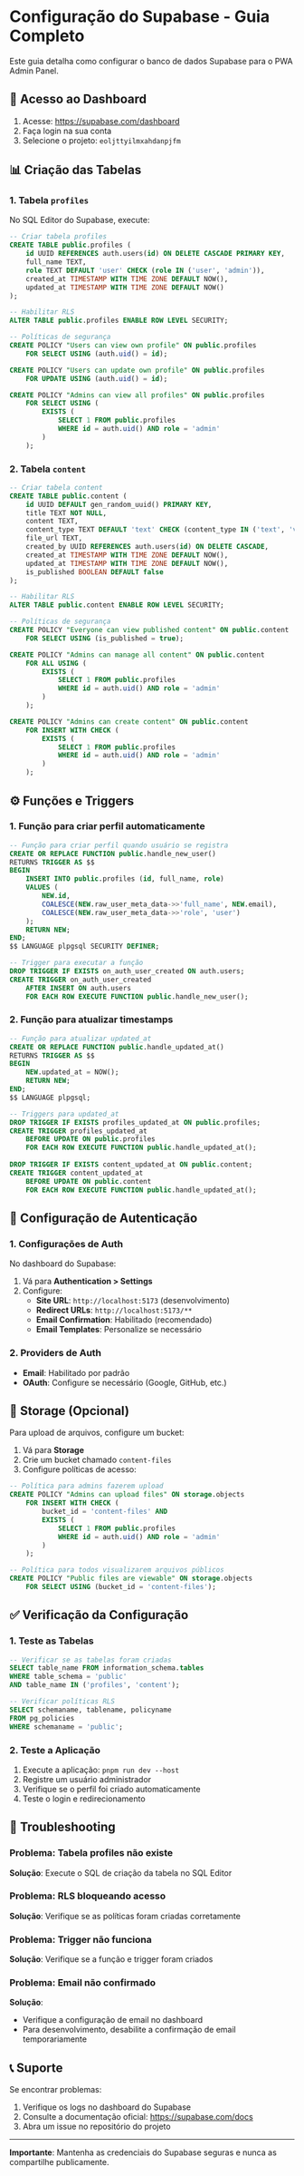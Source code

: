 # Configuração do Supabase - Guia Completo

Este guia detalha como configurar o banco de dados Supabase para o PWA Admin Panel.

## 🔗 Acesso ao Dashboard

1. Acesse: https://supabase.com/dashboard
2. Faça login na sua conta
3. Selecione o projeto: `eoljttyilmxahdanpjfm`

## 📊 Criação das Tabelas

### 1. Tabela `profiles`

No SQL Editor do Supabase, execute:

```sql
-- Criar tabela profiles
CREATE TABLE public.profiles (
    id UUID REFERENCES auth.users(id) ON DELETE CASCADE PRIMARY KEY,
    full_name TEXT,
    role TEXT DEFAULT 'user' CHECK (role IN ('user', 'admin')),
    created_at TIMESTAMP WITH TIME ZONE DEFAULT NOW(),
    updated_at TIMESTAMP WITH TIME ZONE DEFAULT NOW()
);

-- Habilitar RLS
ALTER TABLE public.profiles ENABLE ROW LEVEL SECURITY;

-- Políticas de segurança
CREATE POLICY "Users can view own profile" ON public.profiles
    FOR SELECT USING (auth.uid() = id);

CREATE POLICY "Users can update own profile" ON public.profiles
    FOR UPDATE USING (auth.uid() = id);

CREATE POLICY "Admins can view all profiles" ON public.profiles
    FOR SELECT USING (
        EXISTS (
            SELECT 1 FROM public.profiles 
            WHERE id = auth.uid() AND role = 'admin'
        )
    );
```

### 2. Tabela `content`

```sql
-- Criar tabela content
CREATE TABLE public.content (
    id UUID DEFAULT gen_random_uuid() PRIMARY KEY,
    title TEXT NOT NULL,
    content TEXT,
    content_type TEXT DEFAULT 'text' CHECK (content_type IN ('text', 'video', 'pdf', 'image')),
    file_url TEXT,
    created_by UUID REFERENCES auth.users(id) ON DELETE CASCADE,
    created_at TIMESTAMP WITH TIME ZONE DEFAULT NOW(),
    updated_at TIMESTAMP WITH TIME ZONE DEFAULT NOW(),
    is_published BOOLEAN DEFAULT false
);

-- Habilitar RLS
ALTER TABLE public.content ENABLE ROW LEVEL SECURITY;

-- Políticas de segurança
CREATE POLICY "Everyone can view published content" ON public.content
    FOR SELECT USING (is_published = true);

CREATE POLICY "Admins can manage all content" ON public.content
    FOR ALL USING (
        EXISTS (
            SELECT 1 FROM public.profiles 
            WHERE id = auth.uid() AND role = 'admin'
        )
    );

CREATE POLICY "Admins can create content" ON public.content
    FOR INSERT WITH CHECK (
        EXISTS (
            SELECT 1 FROM public.profiles 
            WHERE id = auth.uid() AND role = 'admin'
        )
    );
```

## ⚙️ Funções e Triggers

### 1. Função para criar perfil automaticamente

```sql
-- Função para criar perfil quando usuário se registra
CREATE OR REPLACE FUNCTION public.handle_new_user()
RETURNS TRIGGER AS $$
BEGIN
    INSERT INTO public.profiles (id, full_name, role)
    VALUES (
        NEW.id,
        COALESCE(NEW.raw_user_meta_data->>'full_name', NEW.email),
        COALESCE(NEW.raw_user_meta_data->>'role', 'user')
    );
    RETURN NEW;
END;
$$ LANGUAGE plpgsql SECURITY DEFINER;

-- Trigger para executar a função
DROP TRIGGER IF EXISTS on_auth_user_created ON auth.users;
CREATE TRIGGER on_auth_user_created
    AFTER INSERT ON auth.users
    FOR EACH ROW EXECUTE FUNCTION public.handle_new_user();
```

### 2. Função para atualizar timestamps

```sql
-- Função para atualizar updated_at
CREATE OR REPLACE FUNCTION public.handle_updated_at()
RETURNS TRIGGER AS $$
BEGIN
    NEW.updated_at = NOW();
    RETURN NEW;
END;
$$ LANGUAGE plpgsql;

-- Triggers para updated_at
DROP TRIGGER IF EXISTS profiles_updated_at ON public.profiles;
CREATE TRIGGER profiles_updated_at
    BEFORE UPDATE ON public.profiles
    FOR EACH ROW EXECUTE FUNCTION public.handle_updated_at();
    
DROP TRIGGER IF EXISTS content_updated_at ON public.content;
CREATE TRIGGER content_updated_at
    BEFORE UPDATE ON public.content
    FOR EACH ROW EXECUTE FUNCTION public.handle_updated_at();
```

## 🔐 Configuração de Autenticação

### 1. Configurações de Auth

No dashboard do Supabase:

1. Vá para **Authentication > Settings**
2. Configure:
   - **Site URL**: `http://localhost:5173` (desenvolvimento)
   - **Redirect URLs**: `http://localhost:5173/**`
   - **Email Confirmation**: Habilitado (recomendado)
   - **Email Templates**: Personalize se necessário

### 2. Providers de Auth

- **Email**: Habilitado por padrão
- **OAuth**: Configure se necessário (Google, GitHub, etc.)

## 📁 Storage (Opcional)

Para upload de arquivos, configure um bucket:

1. Vá para **Storage**
2. Crie um bucket chamado `content-files`
3. Configure políticas de acesso:

```sql
-- Política para admins fazerem upload
CREATE POLICY "Admins can upload files" ON storage.objects
    FOR INSERT WITH CHECK (
        bucket_id = 'content-files' AND
        EXISTS (
            SELECT 1 FROM public.profiles 
            WHERE id = auth.uid() AND role = 'admin'
        )
    );

-- Política para todos visualizarem arquivos públicos
CREATE POLICY "Public files are viewable" ON storage.objects
    FOR SELECT USING (bucket_id = 'content-files');
```

## ✅ Verificação da Configuração

### 1. Teste as Tabelas

```sql
-- Verificar se as tabelas foram criadas
SELECT table_name FROM information_schema.tables 
WHERE table_schema = 'public' 
AND table_name IN ('profiles', 'content');

-- Verificar políticas RLS
SELECT schemaname, tablename, policyname 
FROM pg_policies 
WHERE schemaname = 'public';
```

### 2. Teste a Aplicação

1. Execute a aplicação: `pnpm run dev --host`
2. Registre um usuário administrador
3. Verifique se o perfil foi criado automaticamente
4. Teste o login e redirecionamento

## 🚨 Troubleshooting

### Problema: Tabela profiles não existe
**Solução**: Execute o SQL de criação da tabela no SQL Editor

### Problema: RLS bloqueando acesso
**Solução**: Verifique se as políticas foram criadas corretamente

### Problema: Trigger não funciona
**Solução**: Verifique se a função e trigger foram criados

### Problema: Email não confirmado
**Solução**: 
- Verifique a configuração de email no dashboard
- Para desenvolvimento, desabilite a confirmação de email temporariamente

## 📞 Suporte

Se encontrar problemas:
1. Verifique os logs no dashboard do Supabase
2. Consulte a documentação oficial: https://supabase.com/docs
3. Abra um issue no repositório do projeto

---

**Importante**: Mantenha as credenciais do Supabase seguras e nunca as compartilhe publicamente.

